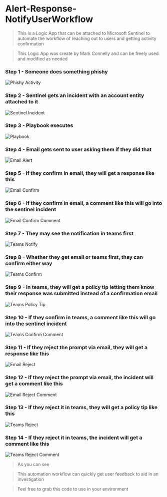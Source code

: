 # Alert-Response-NotifyUserWorkflow

> This is a Logic App that can be attached to Microsoft Sentinel to automate the workflow of reaching out to users and getting activity confirmation

> This Logic App was create by Mark Connelly and can be freely used and modified as needed

### Step 1 - Someone does something phishy
![Phishy Activity](https://github.com/markdconnelly/MicrosoftSentinelAutomation/blob/main/AlertResponse-NotifyUserWorkflow/01-MaliciousActivity.png)

### Step 2 - Sentinel gets an incident with an account entity attached to it
![Sentinel Incident](https://github.com/markdconnelly/MicrosoftSentinelAutomation/blob/main/AlertResponse-NotifyUserWorkflow/02-Sentinel-IncidentWithAccount-Triggered.png)

### Step 3 - Playbook executes
![Playbook](https://github.com/markdconnelly/MicrosoftSentinelAutomation/blob/main/AlertResponse-NotifyUserWorkflow/03-Sentinel-RunPlaybook.png)

### Step 4 - Email gets sent to user asking them if they did that
![Email Alert](https://github.com/markdconnelly/MicrosoftSentinelAutomation/blob/main/AlertResponse-NotifyUserWorkflow/04-Email-AlertNotification.png)

### Step 5 - If they confirm in email, they will get a response like this
![Email Confirm](https://github.com/markdconnelly/MicrosoftSentinelAutomation/blob/main/AlertResponse-NotifyUserWorkflow/05-Email-ActivityConfirmed.png)

### Step 6 - If they confirm in email, a comment like this will go into the sentinel incident
![Email Confirm Comment](https://github.com/markdconnelly/MicrosoftSentinelAutomation/blob/main/AlertResponse-NotifyUserWorkflow/06-Email-SentinelComment-ConfirmedActivity.png)

### Step 7 - They may see the notification in teams first
![Teams Notify](https://github.com/markdconnelly/MicrosoftSentinelAutomation/blob/main/AlertResponse-NotifyUserWorkflow/07-Teams-AlertNotification.png)

### Step 8 - Whether they get email or teams first, they can confirm either way
![Teams Confirm](https://github.com/markdconnelly/MicrosoftSentinelAutomation/blob/main/AlertResponse-NotifyUserWorkflow/08-Teams-ActivityConfirmed.png)

### Step 9 - In teams, they will get a policy tip letting them know their response was submitted instead of a confirmation email
![Teams Policy Tip](https://github.com/markdconnelly/MicrosoftSentinelAutomation/blob/main/AlertResponse-NotifyUserWorkflow/09-Teams-Alert%20Notification-PolicyTip.png)

### Step 10 - If they confirm in teams, a comment like this will go into the sentinel incident
![Teams Confirm Comment](http://url/to/img.png)

### Step 11 - If they reject the prompt via email, they will get a response like this
![Email Reject](https://github.com/markdconnelly/MicrosoftSentinelAutomation/blob/main/AlertResponse-NotifyUserWorkflow/11-Email-ActivityRejected.png)

### Step 12 - If they reject the prompt via email, the incident will get a comment like this
![Email Reject Comment](https://github.com/markdconnelly/MicrosoftSentinelAutomation/blob/main/AlertResponse-NotifyUserWorkflow/12-Email-SentinelComment-RejectedActivity.png)

### Step 13 - If they reject it in teams, they will get a policy tip like this
![Teams Reject](https://github.com/markdconnelly/MicrosoftSentinelAutomation/blob/main/AlertResponse-NotifyUserWorkflow/13-Teams-ActivityRejected.png)

### Step 14 - If they reject it in teams, the incident will get a comment like this
![Teams Reject Comment](https://github.com/markdconnelly/MicrosoftSentinelAutomation/blob/main/AlertResponse-NotifyUserWorkflow/14-Teams-SentinelComment-ActivityRejected.png)

> As you can see

> This automation workflow can quickly get user feedback to aid in an investigation

> Feel free to grab this code to use in your environment 